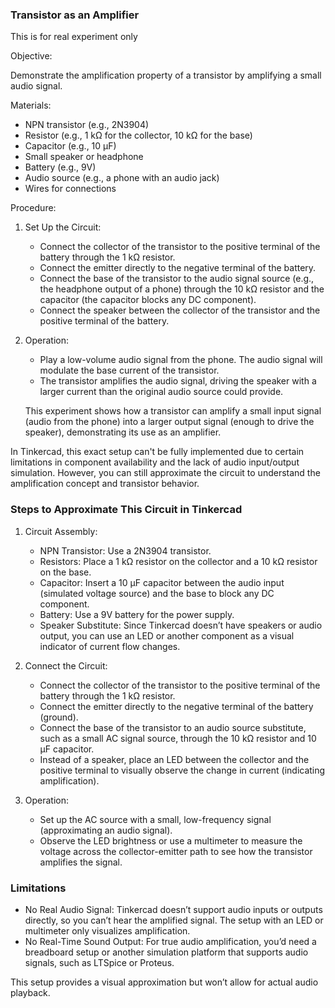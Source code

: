 ### Transistor as an Amplifier

This is for real experiment only

Objective:

Demonstrate the amplification property of a transistor by amplifying a small audio signal.

Materials:

- NPN transistor (e.g., 2N3904)
- Resistor (e.g., 1 kΩ for the collector, 10 kΩ for the base)
- Capacitor (e.g., 10 µF)
- Small speaker or headphone
- Battery (e.g., 9V)
- Audio source (e.g., a phone with an audio jack)
- Wires for connections

Procedure:

1. Set Up the Circuit:

   - Connect the collector of the transistor to the positive terminal of the battery through the 1 kΩ resistor.
   - Connect the emitter directly to the negative terminal of the battery.
   - Connect the base of the transistor to the audio signal source (e.g., the headphone output of a phone) through the 10 kΩ resistor and the capacitor (the capacitor blocks any DC component).
   - Connect the speaker between the collector of the transistor and the positive terminal of the battery.

2. Operation:
   - Play a low-volume audio signal from the phone. The audio signal will modulate the base current of the transistor.
   - The transistor amplifies the audio signal, driving the speaker with a larger current than the original audio source could provide.

   This experiment shows how a transistor can amplify a small input signal (audio from the phone) into a larger output signal (enough to drive the speaker), demonstrating its use as an amplifier.

In Tinkercad, this exact setup can't be fully implemented due to certain limitations in component availability and the lack of audio input/output simulation. However, you can still approximate the circuit to understand the amplification concept and transistor behavior.

### Steps to Approximate This Circuit in Tinkercad

1. Circuit Assembly:
   - NPN Transistor: Use a 2N3904 transistor.
   - Resistors: Place a 1 kΩ resistor on the collector and a 10 kΩ resistor on the base.
   - Capacitor: Insert a 10 µF capacitor between the audio input (simulated voltage source) and the base to block any DC component.
   - Battery: Use a 9V battery for the power supply.
   - Speaker Substitute: Since Tinkercad doesn’t have speakers or audio output, you can use an LED or another component as a visual indicator of current flow changes.

2. Connect the Circuit:
   - Connect the collector of the transistor to the positive terminal of the battery through the 1 kΩ resistor.
   - Connect the emitter directly to the negative terminal of the battery (ground).
   - Connect the base of the transistor to an audio source substitute, such as a small AC signal source, through the 10 kΩ resistor and 10 µF capacitor.
   - Instead of a speaker, place an LED between the collector and the positive terminal to visually observe the change in current (indicating amplification).

3. Operation:
   - Set up the AC source with a small, low-frequency signal (approximating an audio signal).
   - Observe the LED brightness or use a multimeter to measure the voltage across the collector-emitter path to see how the transistor amplifies the signal.

### Limitations

- No Real Audio Signal: Tinkercad doesn’t support audio inputs or outputs directly, so you can’t hear the amplified signal. The setup with an LED or multimeter only visualizes amplification.
- No Real-Time Sound Output: For true audio amplification, you’d need a breadboard setup or another simulation platform that supports audio signals, such as LTSpice or Proteus.

This setup provides a visual approximation but won’t allow for actual audio playback.
